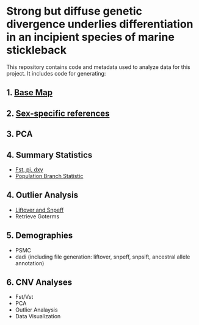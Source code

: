 # **Strong but diffuse genetic divergence underlies differentiation in an incipient species of marine stickleback**

This repository contains code and metadata used to analyze data for this project. It includes code for generating:
## 1. [Base Map](Map/plot_base_map.R) 
## 2. [Sex-specific references](sex_specific_references/mask)
## 3. PCA
## 4. Summary Statistics
* [Fst, pi, dxy](pixy/calculate_pi_fst_dxy)
* [Population Branch Statistic](PBS/calculate_PBS_plot.R)   
## 4. Outlier Analysis
* [Liftover and Snpeff](PBS/liftover_snpeff)
* Retrieve Goterms
## 5. Demographies
* PSMC
* dadi (including file generation: liftover, snpeff, snpsift, ancestral allele annotation)
## 6. CNV Analyses
* Fst/Vst
* PCA
* Outlier Analaysis
* Data Visualization
